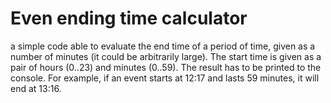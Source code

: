 # Even ending time calculator
a simple code able to evaluate the end time of a period of time, given as a number of minutes (it could be arbitrarily large). The start time is given as a pair of hours (0..23) and minutes (0..59). The result has to be printed to the console.  For example, if an event starts at 12:17 and lasts 59 minutes, it will end at 13:16.
